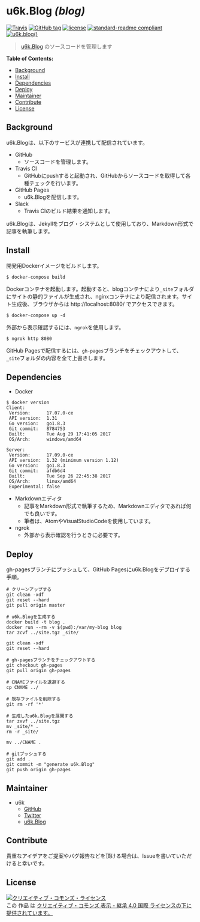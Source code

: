# u6k.Blog _(blog)_

[![Travis](https://img.shields.io/travis/u6k/blog.svg)](https://travis-ci.org/u6k/blog)
[![GitHub tag](https://img.shields.io/github/tag/u6k/blog.svg)](https://github.com/u6k/blog)
[![license](https://i.creativecommons.org/l/by-sa/4.0/88x31.png)](http://creativecommons.org/licenses/by-sa/4.0/)
[![standard-readme compliant](https://img.shields.io/badge/readme%20style-standard-brightgreen.svg?style=flat-square)](https://github.com/RichardLitt/standard-readme)
[![u6k.blog()](https://img.shields.io/badge/u6k-blog-orange.svg)](https://blog.u6k.me/)

> [u6k.Blog](https://blog.u6k.me/) のソースコードを管理します

__Table of Contents:__

<!-- TOC depthFrom:2 -->

- [Background](#background)
- [Install](#install)
- [Dependencies](#dependencies)
- [Deploy](#deploy)
- [Maintainer](#maintainer)
- [Contribute](#contribute)
- [License](#license)

<!-- /TOC -->

## Background

u6k.Blogは、以下のサービスが連携して配信されています。

- GitHub
    - ソースコードを管理します。
- Travis CI
    - GitHubにpushすると起動され、GitHubからソースコードを取得して各種チェックを行います。
- GitHub Pages
    - u6k.Blogを配信します。
- Slack
    - Travis CIのビルド結果を通知します。

u6k.Blogは、Jekyllをブログ・システムとして使用しており、Markdown形式で記事を執筆します。

## Install

開発用Dockerイメージをビルドします。

```
$ docker-compose build
```

Dockerコンテナを起動します。起動すると、blogコンテナにより`_site`フォルダにサイトの静的ファイルが生成され、nginxコンテナにより配信されます。サイト生成後、ブラウザからは http://localhost:8080/ でアクセスできます。

```
$ docker-compose up -d
```

外部から表示確認するには、`ngrok`を使用します。

```
$ ngrok http 8080
```

GitHub Pagesで配信するには、`gh-pages`ブランチをチェックアウトして、`_site`フォルダの内容を全て上書きします。

## Dependencies

- Docker

```
$ docker version
Client:
 Version:      17.07.0-ce
 API version:  1.31
 Go version:   go1.8.3
 Git commit:   8784753
 Built:        Tue Aug 29 17:41:05 2017
 OS/Arch:      windows/amd64

Server:
 Version:      17.09.0-ce
 API version:  1.32 (minimum version 1.12)
 Go version:   go1.8.3
 Git commit:   afdb6d4
 Built:        Tue Sep 26 22:45:38 2017
 OS/Arch:      linux/amd64
 Experimental: false
```

- Markdownエディタ
    - 記事をMarkdown形式で執筆するため、Markdownエディタであれば何でも良いです。
    - 筆者は、AtomやVisualStudioCodeを使用しています。
- ngrok
    - 外部から表示確認を行うときに必要です。

## Deploy

gh-pagesブランチにプッシュして、GitHub Pagesにu6k.Blogをデプロイする手順。

```
# クリーンアップする
git clean -xdf
git reset --hard
git pull origin master

# u6k.Blogを生成する
docker build -t blog .
docker run --rm -v $(pwd):/var/my-blog blog
tar zcvf ../site.tgz _site/

git clean -xdf
git reset --hard

# gh-pagesブランチをチェックアウトする
git checkout gh-pages
git pull origin gh-pages

# CNAMEファイルを退避する
cp CNAME ../

# 既存ファイルを削除する
git rm -rf '*'

# 生成したu6k.Blogを展開する
tar zxvf ../site.tgz
mv _site/* .
rm -r _site/

mv ../CNAME .

# gitプッシュする
git add .
git commit -m "generate u6k.Blog"
git push origin gh-pages
```

## Maintainer

- u6k
    - [GitHub](https://github.com/u6k/)
    - [Twitter](https://twitter.com/u6k_yu1)
    - [u6k.Blog](https://blog.u6k.me/)

## Contribute

貴重なアイデアをご提案やバグ報告などを頂ける場合は、Issueを書いていただけると幸いです。

## License

<a rel="license" href="http://creativecommons.org/licenses/by-sa/4.0/"><img alt="クリエイティブ・コモンズ・ライセンス" style="border-width:0" src="https://i.creativecommons.org/l/by-sa/4.0/88x31.png" /></a><br />この 作品 は <a rel="license" href="http://creativecommons.org/licenses/by-sa/4.0/">クリエイティブ・コモンズ 表示 - 継承 4.0 国際 ライセンスの下に提供されています。</a>

